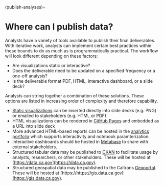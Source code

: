 (publish-analyses)=
# Where can I publish data?

Analysts have a variety of tools available to publish their final
deliverables. With iterative work, analysts can implement certain best
practices within these bounds to do as much as is programmatically practical.
The workflow will look different depending on these factors:

* Are visualizations static or interactive?
* Does the deliverable need to be updated on a specified frequency or a one-off analysis?
* Is the deliverable format PDF, HTML, interactive dashboard, or a slide deck?

Analysts can string together a combination of these solutions. These options are
listed in increasing order of complexity and therefore capability.
* [Static visualizations](publishing-static-files) can be inserted directly
  into slide decks (e.g. PNG) or emailed to stakeholders (e.g. HTML or PDF)
* HTML visualizations can be rendered in [GitHub Pages](publishing-github-pages)
  and embedded as a URL into slide deck
* More advanced HTML-based reports can be hosted in the [analytics portfolio](publishing-analytics-portfolio-site)
  which supports interactivity and notebook paramterization.
* Interactive dashboards should be hosted in [Metabase](publishing-metabase) to
  share with external stakeholders.
* Structured tabular data may be published to [CKAN](publishing-ckan) to facilitate usage by analysts, researchers, or other stakeholders. These will be hosted at [https://data.ca.gov](https://data.ca.gov).
* Structured geospatial data may be published to the Caltrans [Geoportal](publishing-geoportal). These will be hosted at [https://https://gis.data.ca.gov](https://gis.data.ca.gov).
